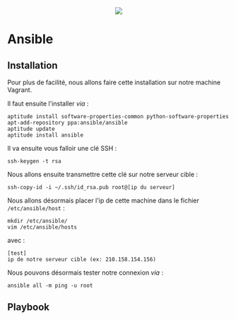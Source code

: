 <div align="center">
    <img src="http://img.stackshare.io/service/663/ElOjna20.png" >
</div>


# Ansible

## Installation

Pour plus de facilité, nous allons faire cette installation sur notre machine Vagrant.

Il faut ensuite l'installer _via_ :

```
aptitude install software-properties-common python-software-properties
apt-add-repository ppa:ansible/ansible
aptitude update
aptitude install ansible
```

Il va ensuite vous falloir une clé SSH :

```
ssh-keygen -t rsa
```

Nous allons ensuite transmettre cette clé sur notre serveur cible :

```
ssh-copy-id -i ~/.ssh/id_rsa.pub root@[ip du serveur]
```

Nous allons désormais placer l'ip de cette machine dans le fichier `/etc/ansible/host` :

```
mkdir /etc/ansible/
vim /etc/ansible/hosts
```

avec :

```
[test]
ip de notre serveur cible (ex: 210.158.154.156)
```

Nous pouvons désormais tester notre connexion _via_ :

```
ansible all -m ping -u root
```

## Playbook 